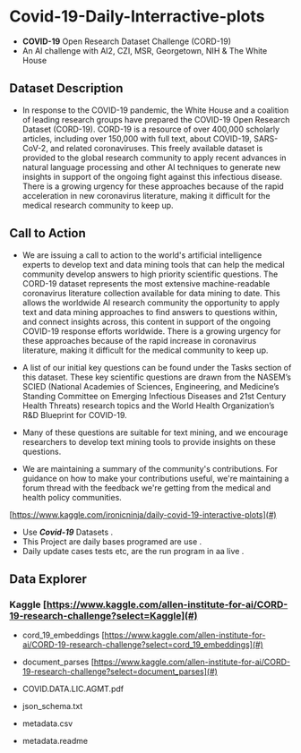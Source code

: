 # Covid-19-Daily-Interractive-plots
* **COVID-19** Open Research Dataset Challenge (CORD-19) 
* An AI challenge with AI2, CZI, MSR, Georgetown, NIH &amp; The White House

## Dataset Description
* In response to the COVID-19 pandemic, the White House and a coalition of leading research groups have prepared the COVID-19 Open Research Dataset (CORD-19). CORD-19 is a resource of over 400,000 scholarly articles, including over 150,000 with full text, about COVID-19, SARS-CoV-2, and related coronaviruses. This freely available dataset is provided to the global research community to apply recent advances in natural language processing and other AI techniques to generate new insights in support of the ongoing fight against this infectious disease. There is a growing urgency for these approaches because of the rapid acceleration in new coronavirus literature, making it difficult for the medical research community to keep up.

## Call to Action
* We are issuing a call to action to the world's artificial intelligence experts to develop text and data mining tools that can help the medical community develop answers to high priority scientific questions. The CORD-19 dataset represents the most extensive machine-readable coronavirus literature collection available for data mining to date. This allows the worldwide AI research community the opportunity to apply text and data mining approaches to find answers to questions within, and connect insights across, this content in support of the ongoing COVID-19 response efforts worldwide. There is a growing urgency for these approaches because of the rapid increase in coronavirus literature, making it difficult for the medical community to keep up.

* A list of our initial key questions can be found under the Tasks section of this dataset. These key scientific questions are drawn from the NASEM’s SCIED (National Academies of Sciences, Engineering, and Medicine’s Standing Committee on Emerging Infectious Diseases and 21st Century Health Threats) research topics and the World Health Organization’s R&D Blueprint for COVID-19.

* Many of these questions are suitable for text mining, and we encourage researchers to develop text mining tools to provide insights on these questions.

* We are maintaining a summary of the community's contributions. For guidance on how to make your contributions useful, we're maintaining a forum thread with the feedback we're getting from the medical and health policy communities.


[https://www.kaggle.com/ironicninja/daily-covid-19-interactive-plots](#)

* Use ***Covid-19*** Datasets .
* This Project are daily bases programed are use .
* Daily update cases tests etc, are the run program in aa live .

## Data Explorer

### Kaggle                   [https://www.kaggle.com/allen-institute-for-ai/CORD-19-research-challenge?select=Kaggle](#)
  
  * cord_19_embeddings       [https://www.kaggle.com/allen-institute-for-ai/CORD-19-research-challenge?select=cord_19_embeddings](#)
  
  * document_parses          [https://www.kaggle.com/allen-institute-for-ai/CORD-19-research-challenge?select=document_parses](#)
  
  
  * COVID.DATA.LIC.AGMT.pdf 
  
  * json_schema.txt
  * metadata.csv
  * metadata.readme

